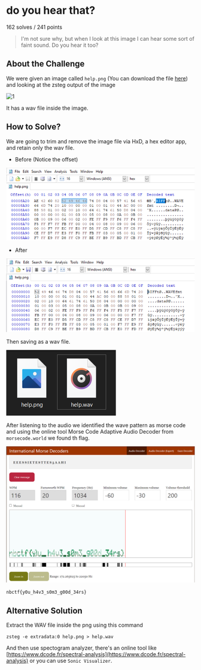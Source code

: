 # do you hear that?
162 solves / 241 points
> I'm not sure why, but when I look at this image I can hear some sort of faint sound. Do you hear it too?

## About the Challenge
We were given an image called `help.png` (You can download the file [here](help.png)) and looking at the zsteg output of the image

![1](image.png)

It has a wav file inside the image.

## How to Solve?

We are going to trim and remove the image file via HxD, a hex editor app, and retain only the wav file.

- Before (Notice the offset)

![2](images/image2.png)

- After

![3](images/image3.png)

Then saving as a wav file.

![4](images/image4.png)

After listening to the audio we identified the wave pattern as morse code and using the online tool Morse Code Adaptive Audio Decoder from `morsecode.world` we found th flag.

![5](images/image5.png)

```
nbctf{y0u_h4v3_s0m3_g00d_34rs}
```

## Alternative Solution
Extract the WAV file inside the png using this command
```
zsteg -e extradata:0 help.png > help.wav
```

And then use spectogram analyzer, there's an online tool like [https://www.dcode.fr/spectral-analysis](https://www.dcode.fr/spectral-analysis) or you can use `Sonic Visualizer`.